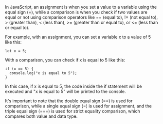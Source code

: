 In JavaScript, an assignment is when you set a value to a variable using the equal sign (=), while a comparison is when you check if two values are equal or not using comparison operators like == (equal to), != (not equal to), > (greater than), < (less than), >= (greater than or equal to), or <= (less than or equal to). 

For example, with an assignment, you can set a variable x to a value of 5 like this: 

```
let x = 5;
```

With a comparison, you can check if x is equal to 5 like this: 

```
if (x == 5) {
  console.log("x is equal to 5");
}
```

In this case, if x is equal to 5, the code inside the if statement will be executed and "x is equal to 5" will be printed to the console. 

It's important to note that the double equal sign (==) is used for comparison, while a single equal sign (=) is used for assignment, and the triple equal sign (===) is used for strict equality comparison, which compares both value and data type.
